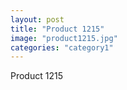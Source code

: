 ```yaml
---
layout: post
title: "Product 1215"
image: "product1215.jpg"
categories: "category1"
---
```

Product 1215
